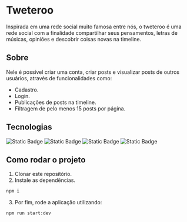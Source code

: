 # Tweteroo

Inspirada em uma rede social muito famosa entre nós, o tweteroo é uma rede social com a finalidade compartilhar seus pensamentos, letras de músicas, opiniões e descobrir coisas novas na timeline.

## Sobre 

Nele é possível criar uma conta, criar posts e visualizar posts de outros usuários, através de funcionalidades como:

- Cadastro.
- Login.
- Publicações de posts na timeline.
- Filtragem de pelo menos 15 posts por página.

## Tecnologias

![Static Badge](https://img.shields.io/badge/TypeScript--3178C6?style=for-the-badge&logo=TypeScript&logoColor=%23FFFFFF&label=Typescript&labelColor=%233178C6&color=%23141414)      ![Static Badge](https://img.shields.io/badge/Node.js--%23339933?style=for-the-badge&logo=Node.js&logoColor=white&label=Node.js&labelColor=%23339933)      ![Static Badge](https://img.shields.io/badge/jest--%23C21325?style=for-the-badge&logo=jest&logoColor=white&label=jest&labelColor=%23C21325)      ![Static Badge](https://img.shields.io/badge/NestJS%20-%20%23E0234E?style=for-the-badge&logo=NestJS&logoColor=%23FFFFFF)

## Como rodar o projeto

1. Clonar este repositório.
2. Instale as dependências.
```bash
npm i
```
3. Por fim, rode a aplicação utilizando:
```bash
npm run start:dev
```
